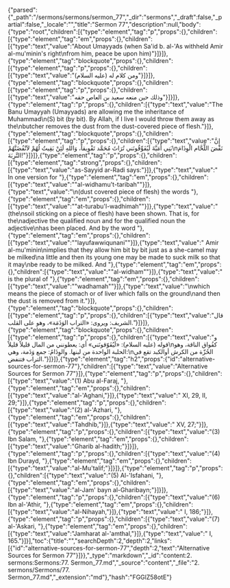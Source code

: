 {"parsed":{"_path":"/sermons/sermons/sermon_77","_dir":"sermons","_draft":false,"_partial":false,"_locale":"","title":"Sermon 77","description":null,"body":{"type":"root","children":[{"type":"element","tag":"p","props":{},"children":[{"type":"element","tag":"em","props":{},"children":[{"type":"text","value":"About Umayyads (when Sa'id b. al-'As withheld Amir al-mu'minin's right\nfrom him, peace be upon him)"}]}]},{"type":"element","tag":"blockquote","props":{},"children":[{"type":"element","tag":"p","props":{},"children":[{"type":"text","value":"ومن كلام له (عليه السلام)"}]}]},{"type":"element","tag":"blockquote","props":{},"children":[{"type":"element","tag":"p","props":{},"children":[{"type":"text","value":"وذلك حين منعه سعيد بن العاص حقه"}]}]},{"type":"element","tag":"p","props":{},"children":[{"type":"text","value":"The Banu Umayyah (Umayyads) are allowing me the inheritance of Muhammad\n(S) bit (by bit). By Allah, if I live I would throw them away as the\nbutcher removes the dust from the dust-covered piece of flesh."}]},{"type":"element","tag":"blockquote","props":{},"children":[{"type":"element","tag":"p","props":{},"children":[{"type":"text","value":"إِنَّ بَنِي أُمَيَّةَ لَيُفَوِّقُونَني تُرَاثَ مُحَمَّد تَفْوِيقاً، وَاللهِ لَئِنْ بَقِيتُ لُهُمْ لاَنْفُضَنَّهُمْ\nنَفْضَ اللَّحَّام الْوِذَامَ التَّرِبَةَ!"}]}]},{"type":"element","tag":"p","props":{},"children":[{"type":"element","tag":"strong","props":{},"children":[{"type":"text","value":"as-Sayyid ar-Radi says:"}]},{"type":"text","value":" In one version for "},{"type":"element","tag":"em","props":{},"children":[{"type":"text","value":"\"al-widhamu't-taribah\""}]},{"type":"text","value":"\n(dust covered piece of flesh) the words "},{"type":"element","tag":"em","props":{},"children":[{"type":"text","value":"\"at-turabu'l-wadhimah\""}]},{"type":"text","value":" (the\nsoil sticking on a piece of flesh) have been shown. That is, for the\nadjective the qualified noun and for the qualified noun the adjective\nhas been placed. And by the word "},{"type":"element","tag":"em","props":{},"children":[{"type":"text","value":"\"layufawwiqunani\""}]},{"type":"text","value":" Amir al-mu'minin\nimplies that they allow him bit by bit just as a she-camel may be milked\na little and then its young one may be made to suck milk so that it may\nbe ready to be milked. And "},{"type":"element","tag":"em","props":{},"children":[{"type":"text","value":"\"al-widham\""}]},{"type":"text","value":" is the plural of "},{"type":"element","tag":"em","props":{},"children":[{"type":"text","value":"\"wadhamah\""}]},{"type":"text","value":"\nwhich means the piece of stomach or of liver which falls on the ground\nand then the dust is removed from it."}]},{"type":"element","tag":"blockquote","props":{},"children":[{"type":"element","tag":"p","props":{},"children":[{"type":"text","value":"قال الشريف: ويروى: «التراب الوَذَمَة»، وهو على القلب."}]}]},{"type":"element","tag":"blockquote","props":{},"children":[{"type":"element","tag":"p","props":{},"children":[{"type":"text","value":"و قوله (عليه السلام): «لَيُفَوّقونَني» أي: يعطونني من المال قليلاً قليلاً\nكفُواق الناقة، وهو الحلبة الواحدة من لبنها. والوِذَامُ: جمع وَذَمة، وهي:\nالحُزّة من الكرش أوالكبد تقع في التراب فتنفض."}]}]},{"type":"element","tag":"h2","props":{"id":"alternative-sources-for-sermon-77"},"children":[{"type":"text","value":"Alternative Sources for Sermon 77"}]},{"type":"element","tag":"p","props":{},"children":[{"type":"text","value":"(1) Abu al-Faraj, "},{"type":"element","tag":"em","props":{},"children":[{"type":"text","value":"al-'Aghani,"}]},{"type":"text","value":" XI, 29, II, 29;"}]},{"type":"element","tag":"p","props":{},"children":[{"type":"text","value":"(2) al-'Azhari, "},{"type":"element","tag":"em","props":{},"children":[{"type":"text","value":"Tahdhib,"}]},{"type":"text","value":" XV, 27;"}]},{"type":"element","tag":"p","props":{},"children":[{"type":"text","value":"(3) Ibn Salam, "},{"type":"element","tag":"em","props":{},"children":[{"type":"text","value":"Gharib al-hadith;"}]}]},{"type":"element","tag":"p","props":{},"children":[{"type":"text","value":"(4) Ibn Durayd, "},{"type":"element","tag":"em","props":{},"children":[{"type":"text","value":"al-Mu'talif;"}]}]},{"type":"element","tag":"p","props":{},"children":[{"type":"text","value":"(5) Al-'Isfahani, "},{"type":"element","tag":"em","props":{},"children":[{"type":"text","value":"al-Jam' bayn al-Gharibayn;"}]}]},{"type":"element","tag":"p","props":{},"children":[{"type":"text","value":"(6) Ibn al-'Athir, "},{"type":"element","tag":"em","props":{},"children":[{"type":"text","value":"al-Nihayah,"}]},{"type":"text","value":" I, 186;"}]},{"type":"element","tag":"p","props":{},"children":[{"type":"text","value":"(7) al-'Askari, "},{"type":"element","tag":"em","props":{},"children":[{"type":"text","value":"Jamharat al-'amthal,"}]},{"type":"text","value":" I, 165."}]}],"toc":{"title":"","searchDepth":2,"depth":2,"links":[{"id":"alternative-sources-for-sermon-77","depth":2,"text":"Alternative Sources for Sermon 77"}]}},"_type":"markdown","_id":"content:2. sermons:Sermons:77. Sermon_77.md","_source":"content","_file":"2. sermons/Sermons/77. Sermon_77.md","_extension":"md"},"hash":"FGGlZ58otE"}